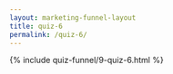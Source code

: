 ```yaml
---
layout: marketing-funnel-layout
title: quiz-6
permalink: /quiz-6/
---
```


{% include quiz-funnel/9-quiz-6.html %}
